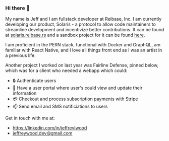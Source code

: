 ### Hi there 👋

My name is Jeff and I am fullstack developer at Reibase, Inc. I am currently developing our product, Solaris - a protocol to allow code maintainers to streamline development and incentivize better contributions. It can be found at [solaris.reibase.rs](https://solaris.reibase.rs) and a sandbox project for it can be found [here](https://github.com/reibase/solaris-sandbox).


I am proficient in the PERN stack, functional with Docker and GraphQL, am familiar with React Native, and I love all things front end as I was an artist in a previous life.

Another project I worked on last year was Fairline Defense, pinned below, which was for a client who needed a webapp which could: 
- 🔒 Authenticate users
- 👤 Have a user portal where user's could view and update their information 
- 💳 Checkout and process subscription payments with Stripe
- 📫 Send email and SMS notificiations to users

Get in touch with me at:
- https://linkedin.com/in/jeffreylwood
- jeffreywood.dev@gmail.com
